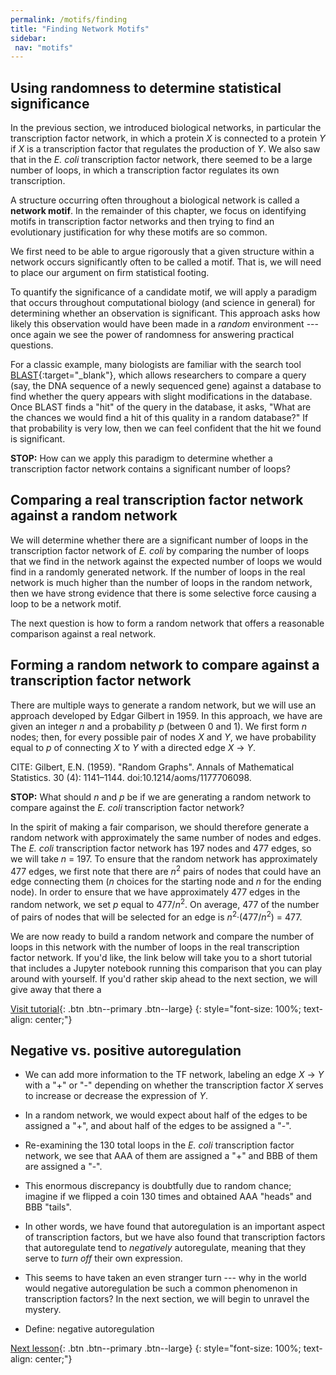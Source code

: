 ```yaml
---
permalink: /motifs/finding
title: "Finding Network Motifs"
sidebar:
 nav: "motifs"
---
```


## Using randomness to determine statistical significance

In the previous section, we introduced biological networks, in particular the transcription factor network, in which a protein *X* is connected to a protein *Y* if *X* is a transcription factor that regulates the production of *Y*. We also saw that in the *E. coli* transcription factor network, there seemed to be a large number of loops, in which a transcription factor regulates its own transcription.

A structure occurring often throughout a biological network is called a **network motif**. In the remainder of this chapter, we focus on identifying motifs in transcription factor networks and then trying to find an evolutionary justification for why these motifs are so common.

We first need to be able to argue rigorously that a given structure within a network occurs significantly often to be called a motif. That is, we will need to place our argument on firm statistical footing.

To quantify the significance of a candidate motif, we will apply a paradigm that occurs throughout computational biology (and science in general) for determining whether an observation is significant. This approach asks how likely this observation would have been made in a *random* environment --- once again we see the power of randomness for answering practical questions.

For a classic example, many biologists are familiar with the search tool [BLAST](https://blast.ncbi.nlm.nih.gov/Blast.cgi){:target="_blank"}, which allows researchers to compare a query (say, the DNA sequence of a newly sequenced gene) against a database to find whether the query appears with slight modifications in the database. Once BLAST finds a "hit" of the query in the database, it asks, "What are the chances we would find a hit of this quality in a random database?" If that probability is very low, then we can feel confident that the hit we found is significant.

**STOP:** How can we apply this paradigm to determine whether a transcription factor network contains a significant number of loops?

## Comparing a real transcription factor network against a random network

We will determine whether there are a significant number of loops in the transcription factor network of *E. coli* by comparing the number of loops that we find in the network against the expected number of loops we would find in a randomly generated network. If the number of loops in the real network is much higher than the number of loops in the random network, then we have strong evidence that there is some selective force causing a loop to be a network motif.

The next question is how to form a random network that offers a reasonable comparison against a real network.

## Forming a random network to compare against a transcription factor network

There are multiple ways to generate a random network, but we will use an approach developed by Edgar Gilbert in 1959. In this approach, we have are given an integer *n* and a probability *p* (between 0 and 1). We first form *n* nodes; then, for every possible pair of nodes *X* and *Y*, we have probability equal to *p* of connecting *X* to *Y* with a directed edge *X* → *Y*.

CITE:  Gilbert, E.N. (1959). "Random Graphs". Annals of Mathematical Statistics. 30 (4): 1141–1144. doi:10.1214/aoms/1177706098.

**STOP:** What should *n* and *p* be if we are generating a random network to compare against the *E. coli* transcription factor network?

In the spirit of making a fair comparison, we should therefore generate a random network with approximately the same number of nodes and edges. The *E. coli* transcription factor network has 197 nodes and 477 edges, so we will take *n* = 197. To ensure that the random network has approximately 477 edges, we first note that there are *n*<sup>2</sup> pairs of nodes that could have an edge connecting them (*n* choices for the starting node and *n* for the ending node). In order to ensure that we have approximately 477 edges in the random network, we set *p* equal to 477/*n*<sup>2</sup>.  On average, 477 of the number of pairs of nodes that will be selected for an edge is *n*<sup>2</sup>·(477/*n*<sup>2</sup>) = 477.

We are now ready to build a random network and compare the number of loops in this network with the number of loops in the real transcription factor network. If you'd like, the link below will take you to a short tutorial that includes a Jupyter notebook running this comparison that you can play around with yourself. If you'd rather skip ahead to the next section, we will give away that there a

[Visit tutorial](tutorial_loops){: .btn .btn--primary .btn--large}
{: style="font-size: 100%; text-align: center;"}


## Negative vs. positive autoregulation

* We can add more information to the TF network, labeling an edge *X* → *Y* with a "+" or "-" depending on whether the transcription factor *X* serves to increase or decrease the expression of *Y*.

* In a random network, we would expect about half of the edges to be assigned a "+", and about half of the edges to be assigned a "-".

* Re-examining the 130 total loops in the *E. coli* transcription factor network, we see that AAA of them are assigned a "+" and BBB of them are assigned a "-".

* This enormous discrepancy is doubtfully due to random chance; imagine if we flipped a coin 130 times and obtained AAA "heads" and BBB "tails".

* In other words, we have found that autoregulation is an important aspect of transcription factors, but we have also found that transcription factors that autoregulate tend to *negatively* autoregulate, meaning that they serve to *turn off* their own expression.

* This seems to have taken an even stranger turn --- why in the world would negative autoregulation be such a common phenomenon in transcription factors? In the next section, we will begin to unravel the mystery.

* Define: negative autoregulation

[Next lesson](nar){: .btn .btn--primary .btn--large}
{: style="font-size: 100%; text-align: center;"}

